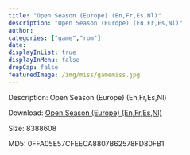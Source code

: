 ```yaml
---
title: "Open Season (Europe) (En,Fr,Es,Nl)"
description: "Open Season (Europe) (En,Fr,Es,Nl)"
author: 
categories: ["game","rom"]
date: 
displayInList: true
displayInMenu: false
dropCap: false
featuredImage: /img/miss/gamemiss.jpg
---
```


Description: Open Season (Europe) (En,Fr,Es,Nl)

Download: <a style="text-decoration:underline;" href="https://mega.nz/#!naZGHKLI!VxdiV-7NgBBao3BQ7HS73Jbq2WvP_RLp7KAb9Ot-hP8" target = "_blank" rel = "nofollow" > Open Season (Europe) (En,Fr,Es,Nl)</a>

Size: 8388608

MD5: 0FFA05E57CFEECA8807B62578FD80FB1

